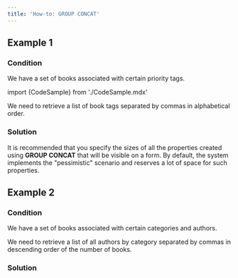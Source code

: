 ```yaml
---
title: 'How-to: GROUP CONCAT'
---
```


## Example 1

### Condition

We have a set of books associated with certain priority tags.

import {CodeSample} from './CodeSample.mdx'

<CodeSample url="https://documentation.lsfusion.org/sample?file=UseCaseConcat&block=sample1"/>

We need to retrieve a list of book tags separated by commas in alphabetical order.

### Solution

<CodeSample url="https://documentation.lsfusion.org/sample?file=UseCaseConcat&block=solution1"/>

It is recommended that you specify the sizes of all the properties created using **GROUP CONCAT** that will be visible on a form. By default, the system implements the "pessimistic" scenario and reserves a lot of space for such properties.

## Example 2

### Condition

We have a set of books associated with certain categories and authors.

<CodeSample url="https://documentation.lsfusion.org/sample?file=UseCaseConcat&block=sample2"/>

We need to retrieve a list of all authors by category separated by commas in descending order of the number of books.

### Solution

<CodeSample url="https://documentation.lsfusion.org/sample?file=UseCaseConcat&block=solution2"/>
